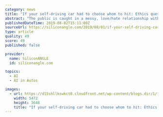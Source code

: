 ```yaml
---
category: news
title: "If your self-driving car had to choose whom to hit: Ethics questions stump AI"
abstract: "The public is caught in a messy, love/hate relationship with big data and artificial intelligence ... AI are getting hairier with the approach self-driving cars, Madnick pointed out."
publishedDateTime: 2019-08-02T15:11:00Z
sourceUrl: https://siliconangle.com/2019/08/01/if-your-self-driving-car-had-to-hit-someone-ethics-questions-stumping-ai-mitcdoiq/
type: article
quality: 49
score: 49
published: false

provider:
  name: SiliconANGLE
  id: siliconangle.com

topics:
  - AI
  - AI in Autos

images:
  - url: https://d15shllkswkct0.cloudfront.net/wp-content/blogs.dir/1/files/2019/08/IMG_7800-1.jpg
    width: 5472
    height: 3648
    title: "If your self-driving car had to choose whom to hit: Ethics questions stump AI"
---
```

